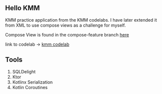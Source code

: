 ## Hello KMM

KMM practice application from the KMM codelabs. I have later extended it from XML to use compose views as a challenge
for myself.

Compose View is found in the compose-feature branch [here](https://github.com/emma-ea/hello-kmm/tree/compose-feature)

link to codelab -> [kmm codelab](https://play.kotlinlang.org/hands-on/Networking%20and%20Data%20Storage%20with%20Kotlin%20Multiplatfrom%20Mobile/01_Introduction)

## Tools

1. SQLDelight
2. Ktor
3. Kotlinx Serialization
4. Kotlin Coroutines
